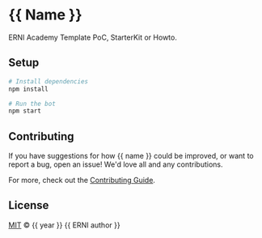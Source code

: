 # {{ Name }}
ERNI Academy Template PoC, StarterKit or Howto.

## Setup

```sh
# Install dependencies
npm install

# Run the bot
npm start
```

## Contributing

If you have suggestions for how {{ name }} could be improved, or want to report a bug, open an issue! We'd love all and any contributions.

For more, check out the [Contributing Guide](CONTRIBUTING.md).

## License

[MIT](LICENSE) © {{ year }} {{ ERNI author }}
